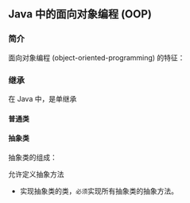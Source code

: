 ## Java 中的面向对象编程 (OOP)  
### 简介

面向对象编程 (object-oriented-programming) 的特征：

### 继承

在 Java 中，是单继承

#### 普通类

#### 抽象类

抽象类的组成：

允许定义抽象方法

* 实现抽象类的类，`必须`实现所有抽象类的抽象方法。
